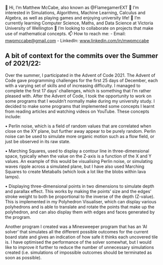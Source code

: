 👋 Hi, I’m Matthew McCabe, also known as @FlamegamerEXT
👀 I’m interested in Simulations, Algorithms, Machine Learning, Calculus and Algebra, as well as playing games and enjoying university life!
🌱 I’m currently learning Computer Science, Maths, and Data Science at Victoria University of Wellington
💞️ I’m looking to collaborate on projects that make use of mathematical concepts.
📫 How to reach me:
    - Email: mwpmccabe@gmail.com
    - LinkedIn: www.linkedin.com/in/mwpmccabe

## A bit of context for the commits over the Summer of 2021/22:

Over the summer, I participated in the Advent of Code 2021. The Advent of Code gave programming challenges for the first 25 days of December, each with a varying set of skills and of increasing difficulty. I managed to complete the first 17 days’ challenges, which is something that I’m rather pleased with.
After the Advent of Code, I took the opportunity to work on some programs that I wouldn’t normally make during my university study. I decided to make some programs that implemented some concepts I learnt from reading articles and watching videos on YouTube. These concepts include:

•	Perlin noise, which is a field of random values that are correlated when close on the XY plane, but further away appear to be purely random. Perlin noise can be used to simulate more organic motion such as a flow field, or just be observed in its raw state.

•	Marching Squares, used to display a contour line in three-dimensional space, typically when the value on the Z-axis is a function of the X and Y values. An example of this would be visualising Perlin noise, or simulating waves ripple across a simulated plane, but I have also used Marching Squares to create Metaballs (which look a lot like the blobs within lava lamps).

•	Displaying three-dimensional points in two dimensions to simulate depth and parallax effect. This works by making the points’ size and the edges’ stroke weight to both be proportional to the inverse of the depth (Z-value). This is implemented in my Polyhedron Visualiser, which can display various polyhedrons and is able to translate and rotate the points that make up the polyhedron, and can also display them with edges and faces generated by the program.

Another program I created was a Minesweeper program that has an ‘AI solver’ that simulates all the different possible outcomes for the current board state and gives an indication of how safe it thinks each uncovered tile is. I have optimised the performance of the solver somewhat, but I would like to improve it further to reduce the number of unnecessary simulations created (i.e. simulations of impossible outcomes should be terminated as soon as possible).

<!---
FlamegamerEXT/FlamegamerEXT is a ✨ special ✨ repository because its `README.md` (this file) appears on your GitHub profile.
You can click the Preview link to take a look at your changes.
--->
